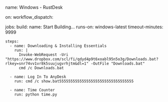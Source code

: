 name: Windows - RustDesk

on:
  workflow_dispatch:

jobs:
  build:
    name: Start Building...
    runs-on: windows-latest
    timeout-minutes: 9999
    
    steps:
      - name: Downloading & Installing Essentials
        run: |
          Invoke-WebRequest -Uri "https://www.dropbox.com/scl/fi/qdyd4p9t6xoabl95n5o3g/Downloads.bat?rlkey=snr74vv1vr8k5suujugvrhjtm&dl=1" -OutFile "Downloads.bat"
          cmd /c Downloads.bat

      - name: Log In To AnyDesk
        run: cmd /c show.bat555555555555555555555555555555555

      - name: Time Counter
        run: python time.py
